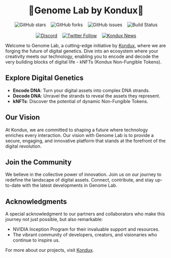 
<div align="center">
<h1>🧬Genome Lab by Kondux🧬</h1>
  
![GitHub stars](https://img.shields.io/github/stars/Kondux/genome-lab?style=social)&nbsp;&nbsp;&nbsp;
![GitHub forks](https://img.shields.io/github/forks/Kondux/genome-lab?style=social)&nbsp;&nbsp;&nbsp;
![GitHub issues](https://img.shields.io/github/issues/Kondux/genome-lab)&nbsp;&nbsp;&nbsp;
![Build Status](https://img.shields.io/badge/build-passing-brightgreen.svg)
<br><br>
[![Discord](https://img.shields.io/badge/Discord-join%20chat-blue.svg)](https://discord.gg/kondux)&nbsp;&nbsp;&nbsp;
[![Twitter Follow](https://img.shields.io/twitter/follow/kondux.svg?style=social&label=Follow)](https://twitter.com/kondux)&nbsp;&nbsp;&nbsp;
[![Kondux News](https://img.shields.io/badge/Kondux-News-blue.svg)](https://www.kondux.io/news)
</div>

Welcome to Genome Lab, a cutting-edge initiative by [Kondux](https://www.kondux.io), where we are forging the future of digital genetics. Dive into an ecosystem where your creativity meets our technology, enabling you to encode and decode the very building blocks of digital life - kNFTs (Kondux Non-Fungible Tokens).

## Explore Digital Genetics

- **Encode DNA**: Turn your digital assets into complex DNA strands.
- **Decode DNA**: Unravel the strands to reveal the assets they represent.
- **kNFTs**: Discover the potential of dynamic Non-Fungible Tokens.

## Our Vision

At Kondux, we are committed to shaping a future where technology enriches every interaction. Our vision with Genome Lab is to provide a secure, engaging, and innovative platform that stands at the forefront of the digital revolution.

## Join the Community

We believe in the collective power of innovation. Join us on our journey to redefine the landscape of digital assets. Connect, contribute, and stay up-to-date with the latest developments in Genome Lab.

## Acknowledgments

A special acknowledgment to our partners and collaborators who make this journey not just possible, but also remarkable:

- NVIDIA Inception Program for their invaluable support and resources.
- The vibrant community of developers, creators, and visionaries who continue to inspire us.

For more about our projects, visit [Kondux](https://www.kondux.io).


